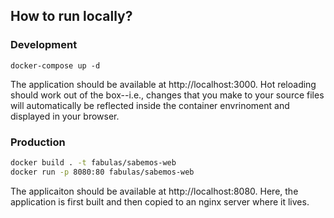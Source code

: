 ## How to run locally?

### Development

```
docker-compose up -d
```

The application should be available at http://localhost:3000. Hot reloading should work out of the box--i.e., changes that you make to your source files will automatically be reflected inside the container envrinoment and displayed in your browser.

### Production

```bash
docker build . -t fabulas/sabemos-web
docker run -p 8080:80 fabulas/sabemos-web
```

The applicaiton should be available at http://localhost:8080. Here, the application is first built and then copied to an nginx server where it lives.
